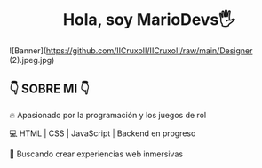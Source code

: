 <div align="center">
<h1>Hola, soy MarioDevs🖐</h1>
</div>

![Banner](https://github.com/IICruxoII/IICruxoII/raw/main/Designer (2).jpeg.jpg)


<h2>👇 SOBRE MI 👇</h2> 
 
 
🔥 Apasionado por la programación y los juegos de rol

💻 HTML | CSS | JavaScript | Backend en progreso

🎯 Buscando crear experiencias web inmersivas
